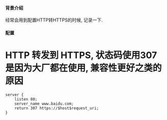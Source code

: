 #### 背景介绍

经常会用到配置HTTP转HTTPS的时候, 记录一下.


#### 配置

# HTTP 转发到 HTTPS, 状态码使用307是因为大厂都在使用, 兼容性更好之类的原因
```
server {
	listen 80;
	server_name www.baidu.com;
	return 307 https://$host$request_uri;
}
```
